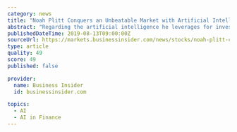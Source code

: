 ```yaml
---
category: news
title: "Noah Plitt Conquers an Unbeatable Market with Artificial Intelligence"
abstract: "Regarding the artificial intelligence he leverages for investment ... SEE ALSO: A team of Bank of America analysts went to a New Jersey mall for a back-to-school tour. These were their 6 biggest ..."
publishedDateTime: 2019-08-13T09:00:00Z
sourceUrl: https://markets.businessinsider.com/news/stocks/noah-plitt-conquers-an-unbeatable-market-with-artificial-intelligence-1028440857
type: article
quality: 49
score: 49
published: false

provider:
  name: Business Insider
  id: businessinsider.com

topics:
  - AI
  - AI in Finance
---
```

